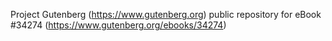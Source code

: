 Project Gutenberg (https://www.gutenberg.org) public repository for eBook #34274 (https://www.gutenberg.org/ebooks/34274)
